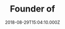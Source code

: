 ---
templateKey: testimonial
name: Jess Butcher
title: Founder of
company: Blippar
url: https://blippar.com
image: jess-butcher.jpg
date: 2018-08-29T15:04:10.000Z
emphasis: friendship
testimonial: A source of solace, humour and friendship during the highs and the lows of entrepreneurship… it is a rare, rare thing - yielding colleagues, mentors, advisors, suppliers, business partners, investors and most importantly... friends
---